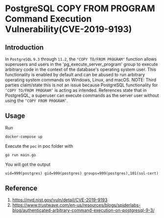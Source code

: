 # PostgreSQL COPY FROM PROGRAM Command Execution Vulnerability(CVE-2019-9193)

## Introduction

In `PostgreSQL` `9.3` through `11.2`, the `"COPY TO/FROM PROGRAM"` function allows superusers and users in the 'pg_execute_server_program' group to execute arbitrary code in the context of the database's operating system user. This functionality is enabled by default and can be abused to run arbitrary operating system commands on Windows, Linux, and macOS. NOTE: Third parties claim/state this is not an issue because PostgreSQL functionality for `‘COPY TO/FROM PROGRAM’` is acting as intended. References state that in PostgreSQL, a superuser can execute commands as the server user without using the `‘COPY FROM PROGRAM’`.

## Usage

Run

```bash
docker-compose up
```

Execute the `poc` in poc folder with

```bash
go run main.go
```

You will got the output

```
uid=999(postgres) gid=999(postgres) groups=999(postgres),101(ssl-cert)
```

## Reference

1. https://nvd.nist.gov/vuln/detail/CVE-2019-9193
2. https://www.trustwave.com/en-us/resources/blogs/spiderlabs-blog/authenticated-arbitrary-command-execution-on-postgresql-9-3/